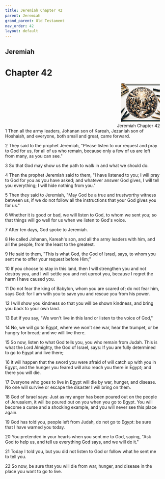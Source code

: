 ```yaml
---
title: Jeremiah Chapter 42
parent: Jeremiah
grand_parent: Old Testament
nav_order: 42
layout: default
---
```


## Jeremiah

# Chapter 42

<div style="clear: both; text-align: right;">
    <img src="/assets/Image/Jeremiah/500/42.jpg" alt="Jeremiah Chapter 42" class="chapter-image" style="max-width: 25%; height: auto;"/>
    <figcaption style="font-size: 14px;">Jeremiah Chapter 42</figcaption>
</div>
1 Then all the army leaders, Johanan son of Kareah, Jezaniah son of Hoshaiah, and everyone, both small and great, came forward.

2 They said to the prophet Jeremiah, "Please listen to our request and pray to God for us, for all of us who remain, because only a few of us are left from many, as you can see."

3 So that God may show us the path to walk in and what we should do.

4 Then the prophet Jeremiah said to them, "I have listened to you; I will pray to God for you as you have asked; and whatever answer God gives, I will tell you everything; I will hide nothing from you."

5 Then they said to Jeremiah, "May God be a true and trustworthy witness between us, if we do not follow all the instructions that your God gives you for us."

6 Whether it is good or bad, we will listen to God, to whom we sent you; so that things will go well for us when we listen to God's voice.

7 After ten days, God spoke to Jeremiah.

8 He called Johanan, Kareah's son, and all the army leaders with him, and all the people, from the least to the greatest.

9 He said to them, "This is what God, the God of Israel, says, to whom you sent me to offer your request before Him;"

10 If you choose to stay in this land, then I will strengthen you and not destroy you, and I will settle you and not uproot you, because I regret the harm I have caused you.

11 Do not fear the king of Babylon, whom you are scared of; do not fear him, says God: for I am with you to save you and rescue you from his power.

12 I will show you kindness so that you will be shown kindness, and bring you back to your own land.

13 But if you say, "We won't live in this land or listen to the voice of God,"

14 No, we will go to Egypt, where we won't see war, hear the trumpet, or be hungry for bread; and we will live there.

15 So now, listen to what God tells you, you who remain from Judah. This is what the Lord Almighty, the God of Israel, says: If you are fully determined to go to Egypt and live there;

16 It will happen that the sword you were afraid of will catch up with you in Egypt, and the hunger you feared will also reach you there in Egypt; and there you will die.

17 Everyone who goes to live in Egypt will die by war, hunger, and disease. No one will survive or escape the disaster I will bring on them.

18 God of Israel says: Just as my anger has been poured out on the people of Jerusalem, it will be poured out on you when you go to Egypt. You will become a curse and a shocking example, and you will never see this place again.

19 God has told you, people left from Judah, do not go to Egypt: be sure that I have warned you today.

20 You pretended in your hearts when you sent me to God, saying, "Ask God to help us, and tell us everything God says, and we will do it."

21 Today I told you, but you did not listen to God or follow what he sent me to tell you.

22 So now, be sure that you will die from war, hunger, and disease in the place you want to go to live.


